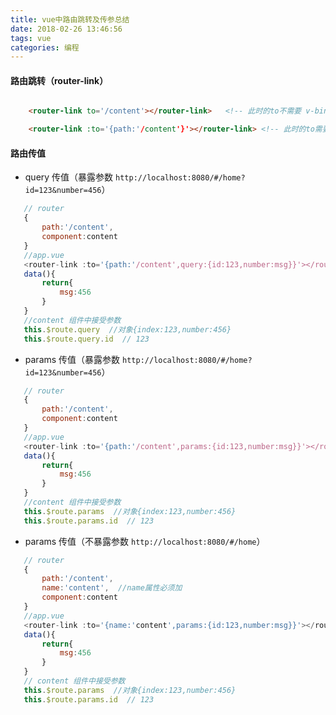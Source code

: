 ```yaml
---
title: vue中路由跳转及传参总结
date: 2018-02-26 13:46:56
tags: vue 
categories: 编程
---
```


#### 路由跳转（router-link）

```html

	<router-link to='/content'></router-link>	<!-- 此时的to不需要 v-bind：to -->

	<router-link :to='{path:'/content'}'></router-link>	<!-- 此时的to需要 v-bind：to -->

```

#### 路由传值

 - query 传值（暴露参数 `http://localhost:8080/#/home?id=123&number=456`）

 ```javascript
	// router
	{
		path:'/content',
		component:content
	}
	//app.vue 
	<router-link :to='{path:'/content',query:{id:123,number:msg}}'></router-link>
	data(){
		return{
			msg:456
		}
	}
	//content 组件中接受参数
	this.$route.query  //对象{index:123,number:456}
	this.$route.query.id  // 123
 ```

 - params 传值（暴露参数 `http://localhost:8080/#/home?id=123&number=456`）

 ```javascript
	// router
	{
		path:'/content',
		component:content
	}
	//app.vue 
	<router-link :to='{path:'/content',params:{id:123,number:msg}}'></router-link>
	data(){
		return{
			msg:456
		}
	}
	//content 组件中接受参数
	this.$route.params  //对象{index:123,number:456}
	this.$route.params.id  // 123
 ```

  - params 传值（不暴露参数 `http://localhost:8080/#/home`）

 ```javascript
	// router
	{
		path:'/content',
		name:'content',  //name属性必须加
		component:content
	}
	//app.vue 
	<router-link :to='{name:'content',params:{id:123,number:msg}}'></router-link>
	data(){
		return{
			msg:456
		}
	}
	// content 组件中接受参数
	this.$route.params  //对象{index:123,number:456}
	this.$route.params.id  // 123
 ```
